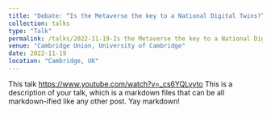 ```yaml
---
title: "Debate: “Is the Metaverse the key to a National Digital Twins?”  "
collection: talks
type: "Talk"
permalink: /talks/2022-11-19-Is the Metaverse the key to a National Digital Twins?
venue: "Cambridge Union, University of Cambridge"
date: 2022-11-19
location: "Cambridge, UK"
---
```


This talk  https://www.youtube.com/watch?v=_cs6YQLyyto This is a description of your talk, which is a markdown files that can be all markdown-ified like any other post. Yay markdown!
